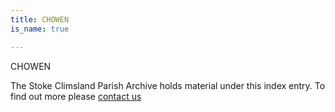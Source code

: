 ```yaml
---
title: CHOWEN
is_name: true

---
```


CHOWEN


The Stoke Climsland Parish Archive holds material under this index entry. To find out more please [contact us](/contact/)
